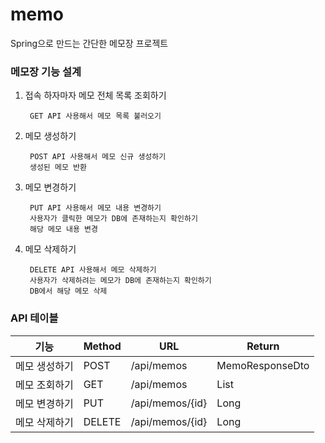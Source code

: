 # memo
Spring으로 만드는 간단한 메모장 프로젝트

### 메모장 기능 설계

1. 접속 하자마자 메모 전체 목록 조회하기
   
        GET API 사용해서 메모 목록 불러오기
   
3. 메모 생성하기
   
        POST API 사용해서 메모 신규 생성하기
        생성된 메모 반환
   
3. 메모 변경하기
   
        PUT API 사용해서 메모 내용 변경하기
        사용자가 클릭한 메모가 DB에 존재하는지 확인하기
        해당 메모 내용 변경
   
5. 메모 삭제하기
   
        DELETE API 사용해서 메모 삭제하기
        사용자가 삭제하려는 메모가 DB에 존재하는지 확인하기
        DB에서 해당 메모 삭제

### API 테이블

|기능|Method|URL|Return|
|------|---|---|---|
|메모 생성하기|POST|/api/memos|MemoResponseDto|
|메모 조회하기|GET|/api/memos|List<MemoResponseDto>|
|메모 변경하기|PUT|/api/memos/{id}|Long|
|메모 삭제하기|DELETE|/api/memos/{id}|Long|
